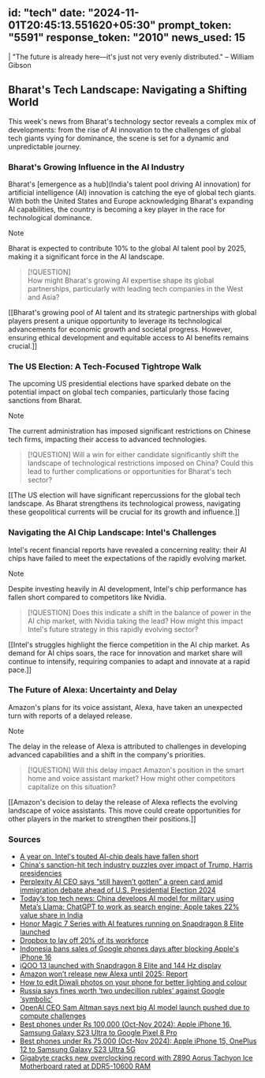
id: "tech"
date: "2024-11-01T20:45:13.551620+05:30"
prompt_token: "5591"
response_token: "2010"
news_used: 15
------
| "The future is already here—it's just not very evenly distributed." – William Gibson

## Bharat's Tech Landscape: Navigating a Shifting World

This week's news from Bharat's technology sector reveals a complex mix of developments: from the rise of AI innovation to the challenges of global tech giants vying for dominance, the scene is set for a dynamic and unpredictable journey.

### Bharat's Growing Influence in the AI Industry

Bharat's [emergence as a hub](India's talent pool driving AI innovation) for artificial intelligence (AI) innovation is catching the eye of global tech giants. With both the United States and Europe acknowledging Bharat's expanding AI capabilities, the country is becoming a key player in the race for technological dominance. 

> [!NOTE]  
> Bharat is expected to contribute 10% to the global AI talent pool by 2025, making it a significant force in the AI landscape.

> [!QUESTION]  
> How might Bharat's growing AI expertise shape its global partnerships, particularly with leading tech companies in the West and Asia?

[[Bharat's growing pool of AI talent and its strategic partnerships with global players present a unique opportunity to leverage its technological advancements for economic growth and societal progress. However, ensuring ethical development and equitable access to AI benefits remains crucial.]]

###  The US Election: A Tech-Focused Tightrope Walk

The upcoming US presidential elections have sparked debate on the potential impact on global tech companies, particularly those facing sanctions from Bharat. 

> [!NOTE]
> The current administration has imposed significant restrictions on Chinese tech firms, impacting their access to advanced technologies.

> [!QUESTION] 
> Will a win for either candidate significantly shift the landscape of technological restrictions imposed on China? Could this lead to further complications or opportunities for Bharat's tech sector?

[[The US election will have significant repercussions for the global tech landscape. As Bharat strengthens its technological prowess, navigating these geopolitical currents will be crucial for its growth and influence.]]


### Navigating the AI Chip Landscape: Intel's Challenges

Intel's recent financial reports have revealed a concerning reality: their AI chips have failed to meet the expectations of the rapidly evolving market.

> [!NOTE] 
> Despite investing heavily in AI development, Intel's chip performance has fallen short compared to competitors like Nvidia.

> [!QUESTION]
> Does this indicate a shift in the balance of power in the AI chip market, with Nvidia taking the lead? How might this impact Intel's future strategy in this rapidly evolving sector?

[[Intel's struggles highlight the fierce competition in the AI chip market. As demand for AI chips soars, the race for innovation and market share will continue to intensify, requiring companies to adapt and innovate at a rapid pace.]]


### The Future of Alexa: Uncertainty and Delay

Amazon's plans for its voice assistant, Alexa, have taken an unexpected turn with reports of a delayed release.

> [!NOTE] 
> The delay in the release of Alexa is attributed to challenges in developing advanced capabilities and a shift in the company's priorities.

> [!QUESTION]
> Will this delay impact Amazon's position in the smart home and voice assistant market? How might other competitors capitalize on this situation? 

[[Amazon's decision to delay the release of Alexa reflects the evolving landscape of voice assistants. This move could create opportunities for other players in the market to strengthen their positions.]]

### Sources

- [A year on, Intel's touted AI-chip deals have fallen short](https://www.thehindu.com/sci-tech/technology/a-year-on-intels-touted-ai-chip-deals-have-fallen-short/article68819347.ece)
- [China's sanction-hit tech industry puzzles over impact of Trump, Harris presidencies](https://www.thehindu.com/sci-tech/technology/chinas-sanction-hit-tech-industry-puzzles-over-impact-of-trump-harris-presidencies/article68819299.ece)
- [Perplexity AI CEO says “still haven’t gotten” a green card amid immigration debate ahead of U.S. Presidential Election 2024](https://www.thehindu.com/sci-tech/technology/perplexity-ai-ceo-says-still-havent-gotten-a-green-card-amid-immigration-debate-ahead-of-us-presidential-election-2024/article68819206.ece)
- [Today’s top tech news: China develops AI model for military using Meta’s Llama; ChatGPT to work as search engine; Apple takes 22% value share in India](https://www.thehindu.com/sci-tech/technology/todays-cache-china-develops-ai-model-for-military-using-metas-llama-chatgpt-to-work-as-search-engine-apple-takes-22-value-share-in-india/article68819028.ece)
- [Honor Magic 7 Series with AI features running on Snapdragon 8 Elite launched](https://www.thehindu.com/sci-tech/technology/honor-magic-7-series-with-ai-features-running-on-snapdragon-8-elite-launched/article68818683.ece)
- [Dropbox to lay off 20% of its workforce](https://www.thehindu.com/sci-tech/technology/dropbox-to-lay-off-20-of-its-workforce/article68818968.ece)
- [Indonesia bans sales of Google phones days after blocking Apple's iPhone 16](https://www.thehindu.com/sci-tech/technology/indonesia-bans-sales-of-google-phones-days-after-blocking-apples-iphone-16/article68818846.ece)
- [iQOO 13 launched with Snapdragon 8 Elite and 144 Hz display](https://www.thehindu.com/sci-tech/technology/gadgets/iqoo-13-launched-with-snapdragon-8-elite-and-144-hz-display/article68818703.ece)
- [Amazon won’t release new Alexa until 2025: Report](https://www.thehindu.com/sci-tech/technology/amazon-wont-release-new-alexa-until-2025-report/article68818613.ece)
- [How to edit Diwali photos on your phone for better lighting and colour](https://www.thehindu.com/sci-tech/technology/how-to-edit-diwali-photos-on-your-phone-for-better-lighting-and-colour/article68818551.ece)
- [Russia says fines worth ‘two undecillion rubles’ against Google ‘symbolic’](https://www.thehindu.com/news/international/russia-says-fines-worth-two-undecillion-rubles-against-google-symbolic/article68818410.ece)
- [OpenAI CEO Sam Altman says next big AI model launch pushed due to compute challenges](https://www.thehindu.com/sci-tech/technology/openai-ceo-sam-altman-says-next-big-ai-model-launch-pushed-due-to-compute-challenges/article68818599.ece)
- [Best phones under Rs 100,000 (Oct-Nov 2024): Apple iPhone 16, Samsung Galaxy S23 Ultra to Google Pixel 8 Pro](https://www.firstpost.com/tech/best-phones-under-rs-100000-oct-nov-2024-apple-iphone-16-samsung-galaxy-s23-ultra-to-google-pixel-8-pro-13830991.html)
- [Best phones under Rs 75,000 (Oct-Nov 2024): Apple iPhone 15, OnePlus 12 to Samsung Galaxy S23 Ultra 5G](https://www.firstpost.com/tech/best-phones-under-rs-75000-oct-nov-2024-apple-iphone-15-oneplus-12-to-samsung-galaxy-s23-ultra-5g-13830927.html)
- [Gigabyte cracks new overclocking record with Z890 Aorus Tachyon Ice Motherboard rated at DDR5-10600 RAM](https://www.firstpost.com/tech/gigabyte-cracks-new-overclocking-record-with-z890-aorus-tachyon-ice-motherboard-rated-at-ddr5-10600-ram-13830915.html)

